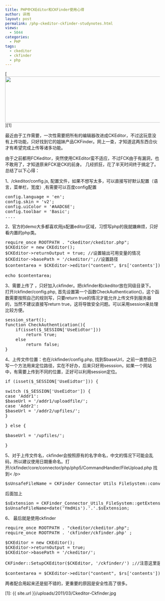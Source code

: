 ```yaml
---
title: PHP中CKEditor和CKFinder使用心得
author: 谇雨
layout: post
permalink: /php-ckeditor-ckfinder-studynotes.html
views:
  - 5044
categories:
  - PHP
tags:
  - ckeditor
  - ckfinder
  - php
---
```

[<img class="alignnone size-full wp-image-700" title="Ckeditor Ckfinder" src="{{ site.url }}/uploads/2011/03/Ckeditor-Ckfinder.jpg" alt="" width="590" height="150" />][1]

最近由于工作需要，一次性需要把所有的编辑器改进成CKEditor，不过这玩意没有上传功能，只好找到它的姐妹产品CKFinder。网上一查，才知道这两东西合伙才有希望完成上传等诸多功能。

由于之前都用FCKeditor，突然使用CKEditor蛮不适应，不过FCK由于有漏洞，也不敢用了，才知道原来FCK是CK的前身。 几经抓狂，花了半天时间终于搞定了。总结了以下心得：

1、/ckeditor/config.js, 配置文件，如果不想写太多，可以直接写好默认配置（语言，菜单栏，宽度）,有需要可以百度config配置

<pre class="lang:js decode:true " >config.language = 'en';
config.skin = 'v2';
config.uiColor = '#AADC6E';
config.toolbar = 'Basic';
....</pre>

2、官方的demo大多都喜欢用js配置editor区域，习惯写php的我就嫌麻烦，只好看内置的php类。

<pre class="lang:php decode:true " >require_once ROOTPATH . "ckeditor/ckeditor.php";
$CKEditor = new CKEditor();
$CKEditor->returnOutput = true; //设置输出可用变量的情况
$CKEditor->basePath = '/ckeditor/';//设置路径
$contentarea = $CKEditor->editor("content", $rs['contents']); //生成一个以name为content的textarea

echo $contentarea;</pre>

<!--more-->

  
3、需要上传了 ，只好加入ckfinder。把ckfinder和ckeditor放在同级目录下。  
打开/ckfinder/config.php, 首先设置第一个函数CheckAuthentication()，这个函数需要按照自己的规则写，只要return true的情况才能允许上传文件到服务器的，当然不建议直接写return true，这将导致安全问题。可以采用session来处理比较方便。

<pre class="lang:php decode:true " >session_start();
function CheckAuthentication(){
    if(isset($_SESSION['UseEidtor']))
        return true;
    else
        return false;
}</pre>

4、上传文件位置：也在/ckfinder/config.php, 找到$baseUrl，之前一直想自己写一个方法用来定位路径，实在不好办，后来只好用sesssion，如果一个网站中，有需要上传到不同的位置，正好可以利用session定位。

<pre class="lang:php decode:true " >if (isset($_SESSION['UseEidtor'])) {

switch ($_SESSION['UseEidtor']) {
case 'Addr1':
$baseUrl = '/addr1/uploadfile/';
case 'Addr2':
$baseUrl = '/addr2/upfiles/';
}

} else {

$baseUrl = '/upfiles/';

}
</pre>

5、对于上传文件名，ckfinder会按照原有的名字命名，中文的情况下可能会乱码，所以建议使用日期重命名。打开/ckfinder/core/connector/php/php5/CommandHandler/FileUpload.php 找到< /p>

<pre class="lang:php decode:true " >$sUnsafeFileName = CKFinder_Connector_Utils_FileSystem::convertToFilesystemEncoding(CKFinder_Connector_Utils_Misc::mbBasename($uploadedFile['name']));
</pre>

后面加上

<pre class="lang:php decode:true " >$sExtension = CKFinder_Connector_Utils_FileSystem::getExtension($sUnsafeFileName);
$sUnsafeFileName=date('YmdHis').'.'.$sExtension;
</pre>

6、 最后就是使用ckfinder

<pre class="lang:php decode:true " >require_once ROOTPATH . "ckeditor/ckeditor.php";
require_once ROOTPATH . 'ckfinder/ckfinder.php' ;

$CKEditor = new CKEditor();
$CKEditor->returnOutput = true;
$CKEditor->basePath = '/ckeditor/';

CKFinder::SetupCKEditor($CKEditor, '/ckfinder/') ;//注意这里是相对路径，相对于根目录，不能用绝对路径

$contentarea = $CKEditor->editor("content", $rs['contents']);
</pre>

两者配合用起来还是挺不错的，更重要的原因是安全性高了很多。

 [1]: {{ site.url }}/uploads/2011/03/Ckeditor-Ckfinder.jpg